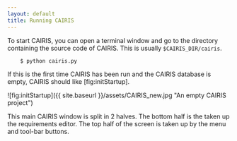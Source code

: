 ```yaml
---
layout: default
title: Running CAIRIS
---
```


To start CAIRIS, you can open a terminal window and go to the directory containing the source code of CAIRIS.  This is usually `$CAIRIS_DIR/cairis`.

        $ python cairis.py

If this is the first time CAIRIS has been run and the CAIRIS database is empty, CAIRIS should like [fig:initStartup].

![fig:initStartup]({{ site.baseurl }}/assets/CAIRIS_new.jpg "An empty CAIRIS project")

This main CAIRIS window is split in 2 halves.  The bottom half is the taken up the requirements editor.
The top half of the screen is taken up by the menu and tool-bar buttons. 
